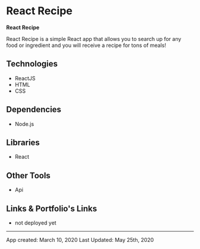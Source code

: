 # React Recipe

**React Recipe** 

 React Recipe is a simple React app that allows you to search up for any food or ingredient and you will receive a recipe for tons of meals!


## Technologies
* ReactJS
* HTML
* CSS


## Dependencies
* Node.js


## Libraries
* React

## Other Tools
* Api


## Links & Portfolio's Links

*  not deployed yet

- - -
App created: March 10, 2020
Last Updated: May 25th, 2020


